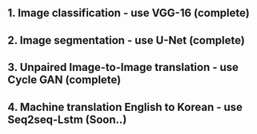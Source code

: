 ## 1. Image classification - use VGG-16 (complete)
## 2. Image segmentation - use U-Net (complete)
## 3. Unpaired Image-to-Image translation - use Cycle GAN (complete)
## 4. Machine translation English to Korean - use Seq2seq-Lstm (Soon..)
